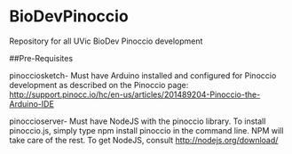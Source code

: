 BioDevPinoccio
==============

Repository for all UVic BioDev Pinoccio development

##Pre-Requisites

pinocciosketch- Must have Arduino installed and configured for Pinoccio development as described on the Pinoccio page: http://support.pinocc.io/hc/en-us/articles/201489204-Pinoccio-the-Arduino-IDE

pinoccioserver- Must have NodeJS with the pinoccio library. To install pinoccio.js, simply type
    npm install pinoccio
in the command line. NPM will take care of the rest.  To get NodeJS, consult http://nodejs.org/download/
